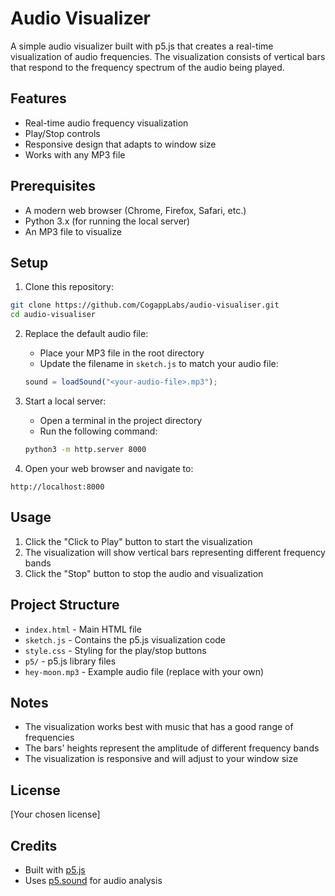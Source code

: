 # Audio Visualizer

A simple audio visualizer built with p5.js that creates a real-time visualization of audio frequencies. The visualization consists of vertical bars that respond to the frequency spectrum of the audio being played.

## Features

- Real-time audio frequency visualization
- Play/Stop controls
- Responsive design that adapts to window size
- Works with any MP3 file

## Prerequisites

- A modern web browser (Chrome, Firefox, Safari, etc.)
- Python 3.x (for running the local server)
- An MP3 file to visualize

## Setup

1. Clone this repository:

```bash
git clone https://github.com/CogappLabs/audio-visualiser.git
cd audio-visualiser
```

2. Replace the default audio file:

   - Place your MP3 file in the root directory
   - Update the filename in `sketch.js` to match your audio file:

   ```javascript
   sound = loadSound("<your-audio-file>.mp3");
   ```

3. Start a local server:

   - Open a terminal in the project directory
   - Run the following command:

   ```bash
   python3 -m http.server 8000
   ```

4. Open your web browser and navigate to:

```
http://localhost:8000
```

## Usage

1. Click the "Click to Play" button to start the visualization
2. The visualization will show vertical bars representing different frequency bands
3. Click the "Stop" button to stop the audio and visualization

## Project Structure

- `index.html` - Main HTML file
- `sketch.js` - Contains the p5.js visualization code
- `style.css` - Styling for the play/stop buttons
- `p5/` - p5.js library files
- `hey-moon.mp3` - Example audio file (replace with your own)

## Notes

- The visualization works best with music that has a good range of frequencies
- The bars' heights represent the amplitude of different frequency bands
- The visualization is responsive and will adjust to your window size

## License

[Your chosen license]

## Credits

- Built with [p5.js](https://p5js.org/)
- Uses [p5.sound](https://p5js.org/reference/#/libraries/p5.sound) for audio analysis
